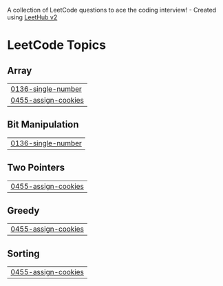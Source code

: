 A collection of LeetCode questions to ace the coding interview! - Created using [LeetHub v2](https://github.com/arunbhardwaj/LeetHub-2.0)
<!---LeetCode Topics Start-->
# LeetCode Topics
## Array
|  |
| ------- |
| [0136-single-number](https://github.com/prateeksingh19/LeetCode/tree/master/0136-single-number) |
| [0455-assign-cookies](https://github.com/prateeksingh19/LeetCode/tree/master/0455-assign-cookies) |
## Bit Manipulation
|  |
| ------- |
| [0136-single-number](https://github.com/prateeksingh19/LeetCode/tree/master/0136-single-number) |
## Two Pointers
|  |
| ------- |
| [0455-assign-cookies](https://github.com/prateeksingh19/LeetCode/tree/master/0455-assign-cookies) |
## Greedy
|  |
| ------- |
| [0455-assign-cookies](https://github.com/prateeksingh19/LeetCode/tree/master/0455-assign-cookies) |
## Sorting
|  |
| ------- |
| [0455-assign-cookies](https://github.com/prateeksingh19/LeetCode/tree/master/0455-assign-cookies) |
<!---LeetCode Topics End-->